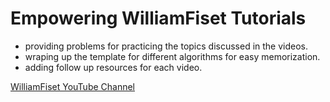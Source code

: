 # Empowering WilliamFiset Tutorials

- providing problems for practicing the topics discussed in the videos.
- wraping up the template for different algorithms for easy
memorization.
- adding follow up resources for each video.

[WilliamFiset YouTube Channel](https://www.youtube.com/@WilliamFiset-videos)
